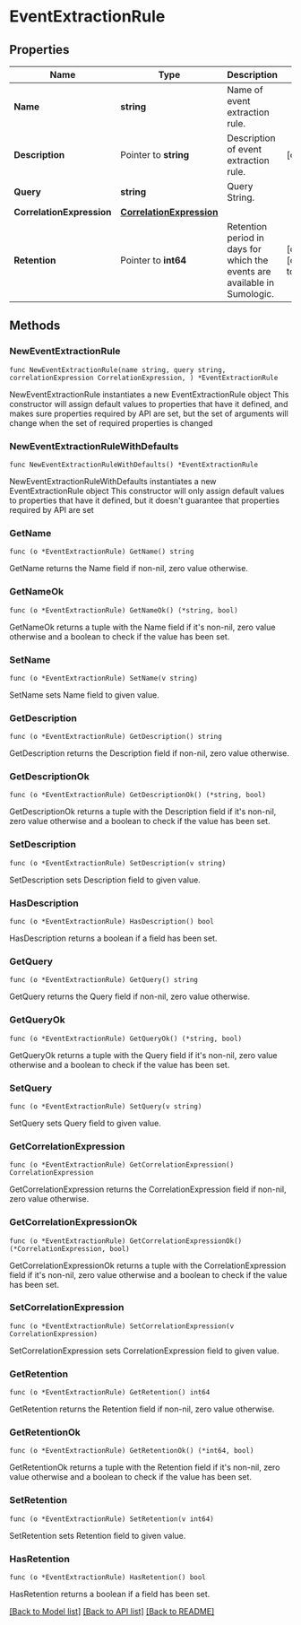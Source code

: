 # EventExtractionRule

## Properties

Name | Type | Description | Notes
------------ | ------------- | ------------- | -------------
**Name** | **string** | Name of event extraction rule. | 
**Description** | Pointer to **string** | Description of event extraction rule. | [optional] 
**Query** | **string** | Query String. | 
**CorrelationExpression** | [**CorrelationExpression**](CorrelationExpression.md) |  | 
**Retention** | Pointer to **int64** | Retention period in days for which the events are available in Sumologic. | [optional] [default to 180]

## Methods

### NewEventExtractionRule

`func NewEventExtractionRule(name string, query string, correlationExpression CorrelationExpression, ) *EventExtractionRule`

NewEventExtractionRule instantiates a new EventExtractionRule object
This constructor will assign default values to properties that have it defined,
and makes sure properties required by API are set, but the set of arguments
will change when the set of required properties is changed

### NewEventExtractionRuleWithDefaults

`func NewEventExtractionRuleWithDefaults() *EventExtractionRule`

NewEventExtractionRuleWithDefaults instantiates a new EventExtractionRule object
This constructor will only assign default values to properties that have it defined,
but it doesn't guarantee that properties required by API are set

### GetName

`func (o *EventExtractionRule) GetName() string`

GetName returns the Name field if non-nil, zero value otherwise.

### GetNameOk

`func (o *EventExtractionRule) GetNameOk() (*string, bool)`

GetNameOk returns a tuple with the Name field if it's non-nil, zero value otherwise
and a boolean to check if the value has been set.

### SetName

`func (o *EventExtractionRule) SetName(v string)`

SetName sets Name field to given value.


### GetDescription

`func (o *EventExtractionRule) GetDescription() string`

GetDescription returns the Description field if non-nil, zero value otherwise.

### GetDescriptionOk

`func (o *EventExtractionRule) GetDescriptionOk() (*string, bool)`

GetDescriptionOk returns a tuple with the Description field if it's non-nil, zero value otherwise
and a boolean to check if the value has been set.

### SetDescription

`func (o *EventExtractionRule) SetDescription(v string)`

SetDescription sets Description field to given value.

### HasDescription

`func (o *EventExtractionRule) HasDescription() bool`

HasDescription returns a boolean if a field has been set.

### GetQuery

`func (o *EventExtractionRule) GetQuery() string`

GetQuery returns the Query field if non-nil, zero value otherwise.

### GetQueryOk

`func (o *EventExtractionRule) GetQueryOk() (*string, bool)`

GetQueryOk returns a tuple with the Query field if it's non-nil, zero value otherwise
and a boolean to check if the value has been set.

### SetQuery

`func (o *EventExtractionRule) SetQuery(v string)`

SetQuery sets Query field to given value.


### GetCorrelationExpression

`func (o *EventExtractionRule) GetCorrelationExpression() CorrelationExpression`

GetCorrelationExpression returns the CorrelationExpression field if non-nil, zero value otherwise.

### GetCorrelationExpressionOk

`func (o *EventExtractionRule) GetCorrelationExpressionOk() (*CorrelationExpression, bool)`

GetCorrelationExpressionOk returns a tuple with the CorrelationExpression field if it's non-nil, zero value otherwise
and a boolean to check if the value has been set.

### SetCorrelationExpression

`func (o *EventExtractionRule) SetCorrelationExpression(v CorrelationExpression)`

SetCorrelationExpression sets CorrelationExpression field to given value.


### GetRetention

`func (o *EventExtractionRule) GetRetention() int64`

GetRetention returns the Retention field if non-nil, zero value otherwise.

### GetRetentionOk

`func (o *EventExtractionRule) GetRetentionOk() (*int64, bool)`

GetRetentionOk returns a tuple with the Retention field if it's non-nil, zero value otherwise
and a boolean to check if the value has been set.

### SetRetention

`func (o *EventExtractionRule) SetRetention(v int64)`

SetRetention sets Retention field to given value.

### HasRetention

`func (o *EventExtractionRule) HasRetention() bool`

HasRetention returns a boolean if a field has been set.


[[Back to Model list]](../README.md#documentation-for-models) [[Back to API list]](../README.md#documentation-for-api-endpoints) [[Back to README]](../README.md)


